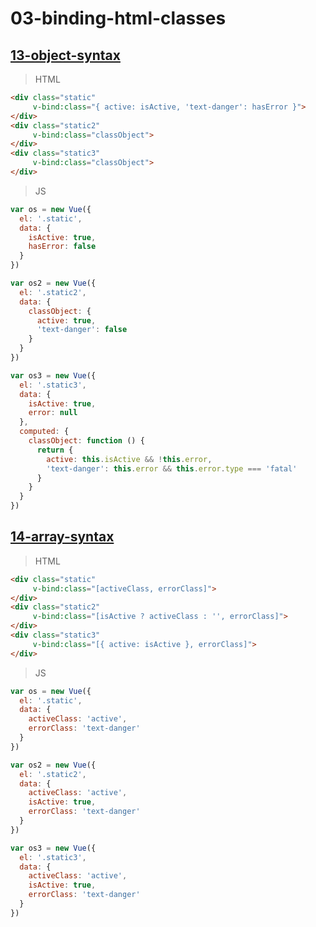 # 03-binding-html-classes

## [13-object-syntax](https://github.com/hunterliu1003/myfirstVue/tree/master/example/03-binding-html-classes/13-object-syntax)

>HTML
```html
<div class="static"
     v-bind:class="{ active: isActive, 'text-danger': hasError }">
</div>
<div class="static2"
     v-bind:class="classObject">
</div>
<div class="static3"
     v-bind:class="classObject">
</div>
```

>JS
```javascript
var os = new Vue({
  el: '.static',
  data: {
    isActive: true,
    hasError: false
  }
})

var os2 = new Vue({
  el: '.static2',
  data: {
    classObject: {
      active: true,
      'text-danger': false
    }
  }
})

var os3 = new Vue({
  el: '.static3',
  data: {
    isActive: true,
    error: null
  },
  computed: {
    classObject: function () {
      return {
        active: this.isActive && !this.error,
        'text-danger': this.error && this.error.type === 'fatal'
      }
    }
  }
})
```

## [14-array-syntax](https://github.com/hunterliu1003/myfirstVue/tree/master/example/03-binding-html-classes/14-array-syntax)

>HTML
```html
<div class="static"
     v-bind:class="[activeClass, errorClass]">
</div>
<div class="static2"
     v-bind:class="[isActive ? activeClass : '', errorClass]">
</div>
<div class="static3"
     v-bind:class="[{ active: isActive }, errorClass]">
</div>
```

>JS
```javascript
var os = new Vue({
  el: '.static',
  data: {
    activeClass: 'active',
    errorClass: 'text-danger'
  }
})

var os2 = new Vue({
  el: '.static2',
  data: {
    activeClass: 'active',
    isActive: true,
    errorClass: 'text-danger'
  }
})

var os3 = new Vue({
  el: '.static3',
  data: {
    activeClass: 'active',
    isActive: true,
    errorClass: 'text-danger'
  }
})
```